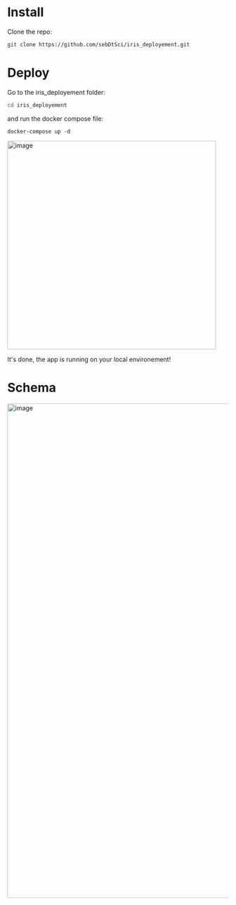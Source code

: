 # Install

Clone the repo:
```bash
git clone https://github.com/sebDtSci/iris_deployement.git
```

# Deploy

Go to the iris_deployement folder:
```bash
cd iris_deployement
```

and run the docker compose file:
```
docker-compose up -d
```
<img width="475" alt="image" src="https://github.com/sebDtSci/iris_deployement/assets/121176289/fc1dba87-8317-4f0e-9074-5f7a47f820a8">

It's done, the app is running on your local environement!

# Schema

<img width="1126" alt="image" src="https://github.com/sebDtSci/iris_deployement/assets/121176289/9c7aa2cb-854a-4388-b509-f5e9f36cfeb2">

